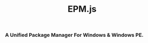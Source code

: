 <head>
  <link rel="stylesheet" href="//www.mdui.org/source/dist/css/mdui.min.css"/>
 </head>

<h1 class="mdui-typo-display-1" align="center">
  <br>
  <img src="https://home.edgeless.top/cdn/epmlogo.png" width="5"/></a>
  <br>
  EPM.js
  <br>
</h1>
<br>
<h3>A Unified Package Manager For Windows &amp; Windows PE.</h3>

